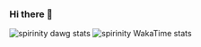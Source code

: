 ### Hi there 👋

![spirinity dawg stats](https://github-readme-stats.vercel.app/api?username=spirinity&show_icons=true&theme=ambient_gradient)
![spirinity WakaTime stats](https://github-readme-stats.vercel.app/api/wakatime?username=spirinity&show_icons=true&theme=ambient_gradient)
<!--
**spirinity/spirinity** is a ✨ _special_ ✨ repository because its `README.md` (this file) appears on your GitHub profile.

Here are some ideas to get you started:

- 🔭 I’m currently working on ...
- 🌱 I’m currently learning ...
- 👯 I’m looking to collaborate on ...
- 🤔 I’m looking for help with ...
- 💬 Ask me about ...
- 📫 How to reach me: ...
- 😄 Pronouns: ...
- ⚡ Fun fact: ...
-->
